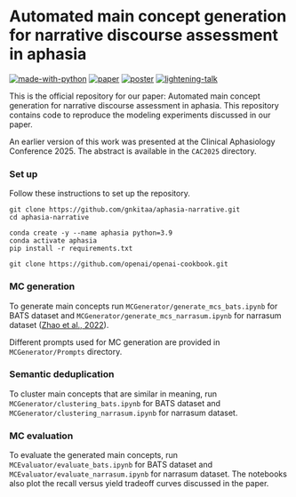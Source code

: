 # Automated main concept generation for narrative discourse assessment in aphasia
[![made-with-python](https://img.shields.io/badge/Made%20with-Python-red.svg)](#python)
[![paper](https://img.shields.io/badge/Link%20to-paper-you_like?logoColor=blue&color=green)](https://github.com/slanglab/aphasia/blob/main/ACL2025/Aphasia_ACL.pdf)
[![poster](https://img.shields.io/badge/Link%20to-poster-you_like?logoColor=blue&color=orange)](https://docs.google.com/presentation/d/1cyZt2GJBX3EBr_F2UbjBdgs0R4rTCLonFFYPHG-GUyE/edit?usp=sharing)
[![lightening-talk](https://img.shields.io/badge/lightening-talk-you_like?logoColor=blue&color=green)](https://docs.google.com/presentation/d/1cFGv6r3njzEUmd8bukarrUry8J8O2Bb8fzEgW7z5hvA/edit?usp=sharing)


This is the official repository for our paper: Automated main concept generation for
narrative discourse assessment in aphasia. This repository contains code to reproduce the modeling experiments discussed in our paper.

An earlier version of this work was presented at the Clinical Aphasiology Conference 2025. The abstract is available in the ```CAC2025``` directory.


### Set up

Follow these instructions to set up the repository.

```
git clone https://github.com/gnkitaa/aphasia-narrative.git
cd aphasia-narrative

conda create -y --name aphasia python=3.9
conda activate aphasia
pip install -r requirements.txt

git clone https://github.com/openai/openai-cookbook.git
```

### MC generation 
To generate main concepts run ```MCGenerator/generate_mcs_bats.ipynb``` for BATS dataset and ```MCGenerator/generate_mcs_narrasum.ipynb``` for narrasum dataset (<a href="https://aclanthology.org/2022.findings-emnlp.14/">Zhao et al., 2022</a>). 

Different prompts used for MC generation are provided in ```MCGenerator/Prompts``` directory.

### Semantic deduplication
To cluster main concepts that are similar in meaning, run ```MCGenerator/clustering_bats.ipynb``` for BATS dataset and ```MCGenerator/clustering_narrasum.ipynb``` for narrasum dataset.

### MC evaluation
To evaluate the generated main concepts, run ```MCEvaluator/evaluate_bats.ipynb``` for BATS dataset and ```MCEvaluator/evaluate_narrasum.ipynb``` for narrasum dataset. The notebooks also plot the recall versus yield tradeoff curves discussed in the paper.